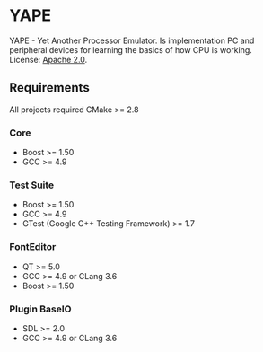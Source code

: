 YAPE
====
YAPE - Yet Another Processor Emulator. Is implementation PC and peripheral devices for learning the basics of how CPU is working.  
License: [Apache 2.0](LICENSE).  
## Requirements
All projects required CMake >= 2.8
### Core
* Boost >= 1.50  
* GCC >= 4.9

### Test Suite
* Boost >= 1.50
* GCC >= 4.9
* GTest (Google C++ Testing Framework) >= 1.7

### FontEditor
* QT >= 5.0
* GCC >= 4.9 or CLang 3.6
* Boost >= 1.50

### Plugin BaseIO
* SDL >= 2.0
* GCC >= 4.9 or CLang 3.6
